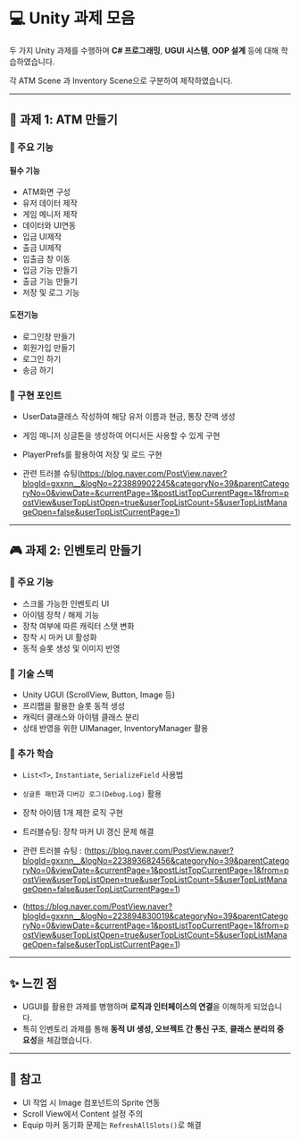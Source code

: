 # 💻 Unity 과제 모음

두 가지 Unity 과제를 수행하며 **C# 프로그래밍**, **UGUI 시스템**, **OOP 설계** 등에 대해 학습하였습니다.


각 ATM Scene 과 Inventory Scene으로 구분하여 제작하였습니다.

---

## 🏧 과제 1: ATM 만들기

### 🔹 주요 기능
#### 필수 기능
- ATM화면 구성
- 유저 데이터 제작
- 게임 메니저 제작
- 데이터와 UI연동
- 입금 UI제작
- 출금 UI제작
- 입출금 창 이동
- 입금 기능 만들기
- 출금 기능 만들기
- 저장 및 로그 기능

#### 도전기능
- 로그인창 만들기
- 회원가입 만들기
- 로그인 하기
- 송금 하기
  

### 🔹 구현 포인트
- UserData클래스 작성하여 해당 유저 이름과 현금, 통장 잔액 생성
- 게임 매니저 싱글톤을 생성하여 어디서든 사용할 수 있게 구현
- PlayerPrefs를 활용하여 저장 및 로드 구현

- 관련 트러블 슈팅(https://blog.naver.com/PostView.naver?blogId=gxxnn__&logNo=223889902245&categoryNo=39&parentCategoryNo=0&viewDate=&currentPage=1&postListTopCurrentPage=1&from=postView&userTopListOpen=true&userTopListCount=5&userTopListManageOpen=false&userTopListCurrentPage=1)

---

## 🎮 과제 2: 인벤토리 만들기

### 🔹 주요 기능
- 스크롤 가능한 인벤토리 UI
- 아이템 장착 / 해제 기능
- 장착 여부에 따른 캐릭터 스탯 변화
- 장착 시 마커 UI 활성화
- 동적 슬롯 생성 및 이미지 반영

### 🔹 기술 스택
- Unity UGUI (ScrollView, Button, Image 등)
- 프리팹을 활용한 슬롯 동적 생성
- 캐릭터 클래스와 아이템 클래스 분리
- 상태 반영을 위한 UIManager, InventoryManager 활용


### 🔹 추가 학습
- `List<T>`, `Instantiate`, `SerializeField` 사용법
- `싱글톤 패턴`과 `디버깅 로그(Debug.Log)` 활용
- 장착 아이템 1개 제한 로직 구현
- 트러블슈팅: 장착 마커 UI 갱신 문제 해결


- 관련 트러블 슈팅 : (https://blog.naver.com/PostView.naver?blogId=gxxnn__&logNo=223893682456&categoryNo=39&parentCategoryNo=0&viewDate=&currentPage=1&postListTopCurrentPage=1&from=postView&userTopListOpen=true&userTopListCount=5&userTopListManageOpen=false&userTopListCurrentPage=1)
- (https://blog.naver.com/PostView.naver?blogId=gxxnn__&logNo=223894830019&categoryNo=39&parentCategoryNo=0&viewDate=&currentPage=1&postListTopCurrentPage=1&from=postView&userTopListOpen=true&userTopListCount=5&userTopListManageOpen=false&userTopListCurrentPage=1)

---

## ✨ 느낀 점
- UGUI를 활용한 과제를 병행하며 **로직과 인터페이스의 연결**을 이해하게 되었습니다.
- 특히 인벤토리 과제를 통해 **동적 UI 생성, 오브젝트 간 통신 구조**, **클래스 분리의 중요성**을 체감했습니다.

---

## 🧠 참고
- UI 작업 시 Image 컴포넌트의 Sprite 연동
- Scroll View에서 Content 설정 주의
- Equip 마커 동기화 문제는 `RefreshAllSlots()`로 해결


